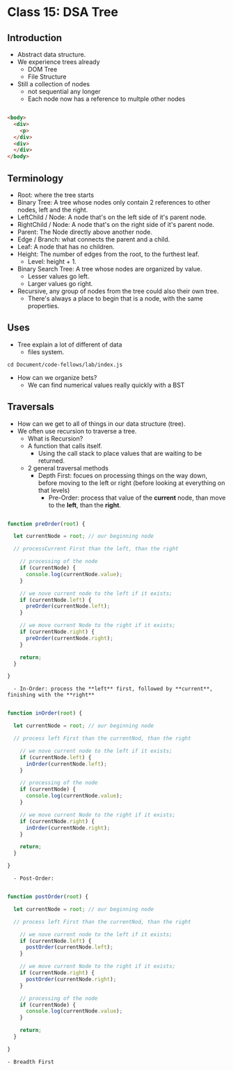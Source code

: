 # Class 15: DSA Tree

## Introduction

- Abstract data structure.
- We experience trees already
  - DOM Tree
  - File Structure
- Still a collection of nodes
  - not sequential any longer
  - Each node now has a reference to multple other nodes

```html

<body>
  <div>
    <p>
  </div>
  <div>
  </div>
</body>

```

## Terminology

- Root: where the tree starts
- Binary Tree: A tree whose nodes only contain 2 references to other nodes, left and the right.
- LeftChild / Node: A node that's on the left side of it's parent node.
- RightChild / Node: A node that's on the right side of it's parent node.
- Parent: The Node directly above another node.
- Edge / Branch: what connects the parent and a child.
- Leaf: A node that has no children.
- Height: The number of edges from the root, to the furthest leaf.
  - Level: height + 1. 
- Binary Search Tree: A tree whose nodes are organized by value.
  - Lesser values go left.
  - Larger values go right.
- Recursive, any group of nodes from the tree could also their own tree.
  - There's always a place to begin that is a node, with the same properties.

## Uses

- Tree explain a lot of different of data
  - files system.

`cd Document/code-fellows/lab/index.js `

- How can we organize bets?
  - We can find numerical values really quickly with a BST

## Traversals

- How can we get to all of things in our data structure (tree).
- We often use recursion to traverse a tree.
  - What is Recursion?
  - A function that calls itself.
    - Using the call stack to place values that are waiting to be returned.
  - 2 general traversal methods
    - Depth First: focues on processing things on the way down, before moving to the left or right (before looking at everything on that levels)
      - Pre-Order: process that value of the **current** node, than move to the **left**, than the **right**.

```js

function preOrder(root) {

  let currentNode = root; // our beginning node

  // processCurrent First than the left, than the right

    // processing of the node
    if (currentNode) {
      console.log(currentNode.value);
    }

    // we nove current node to the left if it exists;
    if (currentNode.left) {
      preOrder(currentNode.left);
    }

    // we move current Node to the right if it exists;
    if (currentNode.right) {
      preOrder(currentNode.right);
    }

    return;
  }

}


```

      - In-Order: process the **left** first, followed by **current**, finishing with the **right**

```js

function inOrder(root) {

  let currentNode = root; // our beginning node

  // process left First than the currentNod, than the right

    // we nove current node to the left if it exists;
    if (currentNode.left) {
      inOrder(currentNode.left);
    }

    // processing of the node
    if (currentNode) {
      console.log(currentNode.value);
    }

    // we move current Node to the right if it exists;
    if (currentNode.right) {
      inOrder(currentNode.right);
    }

    return;
  }

}

```

      - Post-Order: 

```js

function postOrder(root) {

  let currentNode = root; // our beginning node

  // process left First than the currentNod, than the right

    // we nove current node to the left if it exists;
    if (currentNode.left) {
      postOrder(currentNode.left);
    }

    // we move current Node to the right if it exists;
    if (currentNode.right) {
      postOrder(currentNode.right);
    }

    // processing of the node
    if (currentNode) {
      console.log(currentNode.value);
    }

    return;
  }

}


```


    - Breadth First
